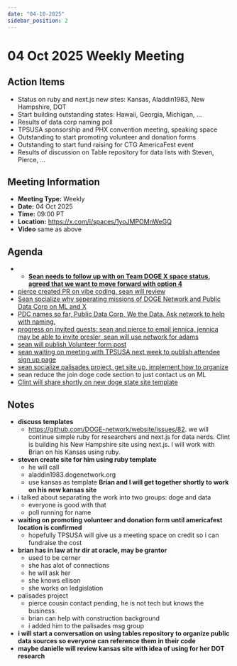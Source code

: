 ```yaml
---
date: "04-10-2025"
sidebar_position: 2
---
```


# 04 Oct 2025 Weekly Meeting

## Action Items

- Status on ruby and next.js new sites: Kansas, Aladdin1983, New Hampshire, DOT
- Start building outstanding states: Hawaii, Georgia, Michigan, ...
- Results of data corp naming poll
- TPSUSA sponsorship and PHX convention meeting, speaking space
- Outstanding to start promoting volunteer and donation forms
- Outstanding to start fund raising for CTG AmericaFest event
- Results of discussion on Table repository for data lists with Steven, Pierce, ...

## Meeting Information

- **Meeting Type:** Weekly
- **Date:**  04 Oct 2025
- **Time:** 09:00 PT
- **Location:** https://x.com/i/spaces/1yoJMPOMnWeGQ
- **Video** same as above

## Agenda

- - **[Sean needs to follow up with on Team DOGE X space status, agreed that we want to move forward with option 4](https://github.com/DOGE-network/website/issues/71)**
- [pierce created PR on vibe coding. sean will review](https://github.com/DOGE-network/website/issues/69)
- [Sean socialize why seperating missions of DOGE Network and Public Data Corp on ML and X](https://github.com/DOGE-network/website/issues/72)
- [PDC names so far, Public Data Corp, We the Data. Ask network to help with naming.](https://github.com/DOGE-network/website/issues/72)
- [progress on invited guests: sean and pierce to email jennica, jennica may be able to invite presler, sean will use network for adams](https://github.com/DOGE-network/website/issues/73)
- [sean will publish Volunteer form post](https://forms.gle/5WD4CA6h3tmcgvTL7)
- [sean waiting on meeting with TPSUSA next week to publish attendee sign up page](https://github.com/DOGE-network/website/issues/74)
- [sean socialize palisades project, get site up, implement how to organize](https://github.com/DOGE-network/website/issues/77)
- sean reduce the join doge code section to just contact us on ML
- [Clint will share shortly on new doge state site template](https://github.com/DOGE-network/website/issues/82)

## Notes

- **discuss templates**
    -  https://github.com/DOGE-network/website/issues/82. we will continue simple ruby for researchers and next.js for data nerds. Clint is building his New Hampshire site using next.js. I will work with Brian on his Kansas using ruby. 
- **steven create site for him using ruby template**
    -  he will call 
    - aladdin1983.dogenetwork.org
    - use kansas as template
**Brian and I will get together shortly to work on his new kansas site**
- i talked about separating the work into two groups: doge and data
    - everyone is good with that
	- poll running for name
- **waiting on promoting volunteer and donation form until americafest location is confirmed**
	- hopefully TPSUSA will give us a meeting space on credit so i can fundraise the cost
- **brian has in law at hr dir at oracle, may be grantor**
	- used to be cerner
	- she has alot of connections 
	- he will ask her
	- she knows ellison
	- she works on ledgislation
- palisades project
	- pierce cousin contact pending, he is not tech but knows the business
	- brian can help with construction background
	- i added him to the palisades msg group
- **i will start a conversation on using tables repository to organize public data sources so everyone can reference them in their code**
- **maybe danielle will review kansas site with idea of using for her DOT research**
